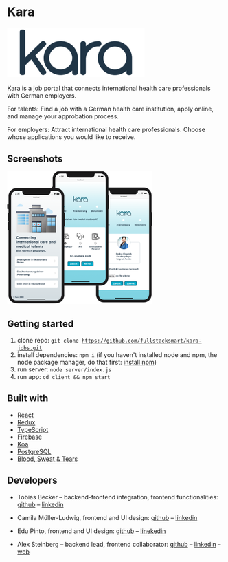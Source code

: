# Kara

<img src="./client/public/assets/kara_dark.png" alt="kara" style="zoom:50%;" />

Kara is a job portal that connects international health care professionals with German employers.

For talents: Find a job with a German health care institution, apply online, and manage your approbation process. 

For employers: Attract international health care professionals. Choose whose applications you would like to receive. 

## Screenshots

<img src="./readme_images/iphone.png" alt="iphone" style="zoom: 33%;" />

## Getting started

1. clone repo: <code>git clone https://github.com/fullstacksmart/kara-jobs.git</code>
2. install dependencies: <code>npm i</code> (if you haven't installed node and npm, the node package manager, do that first: [install npm](https://www.npmjs.com/get-npm))
3. run server: <code>node server/index.js</code>
4. run app: <code>cd client && npm start</code>

## Built with

* [React](https://reactjs.org/) 
* [Redux](https://redux.js.org/)
* [TypeScript](https://www.typescriptlang.org/)
* [Firebase](https://firebase.google.com/)
* [Koa](https://koajs.com/)
* [PostgreSQL](https://www.postgresql.org/)
* [Blood, Sweat & Tears](https://bloodsweatandtears.com/)

## Developers

* Tobias Becker – backend-frontend integration, frontend functionalities: [github](https://github.com/beckertobias) – [linkedin](https://www.linkedin.com/in/tobias-n-becker/) 
* Camila Müller-Ludwig, frontend and UI design: [github](https://github.com/camifernweh) – [linkedin](https://www.linkedin.com/in/cmullerludwig/)
* Edu Pinto, frontend and UI design: [github](https://github.com/pintoedo) – [linekedin](https://www.linkedin.com/in/pintocodes/)

* Alex Steinberg – backend lead, frontend collaborator: [github](https://github.com/atsteinberg) – [linkedin](www.linkedin.com/in/atsteinberg) – [web](https://atsteinberg.github.io)
